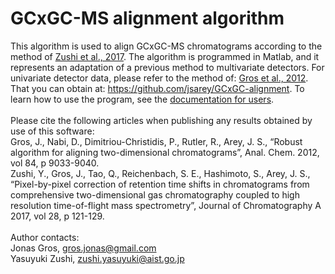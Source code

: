 # GCxGC-MS alignment algorithm
This algorithm is used to align GCxGC-MS chromatograms according to the method of 
<a href="http://www.sciencedirect.com/science/article/pii/S002196731730804X">Zushi et al., 2017</a>. The algorithm
is programmed in Matlab, and it represents an adaptation of a previous method to multivariate detectors. For univariate detector data, please refer to the method of:
<a href="http://pubs.acs.org/doi/abs/10.1021/ac301367s">Gros et al., 2012</a>. That you can obtain at: <a href="https://github.com/jsarey/GCxGC-alignment/">https://github.com/jsarey/GCxGC-alignment</a>.
To learn how to use the program, see the 
<a href="https://github.com/GCxGC/GCxGC-MS-alignment/raw/master/Documentation%20for%20users.pdf">documentation for users</a>.
<br><br>Please cite the following articles when publishing any results obtained by use of this software:
<br>Gros, J., Nabi, D., Dimitriou-Christidis, P., Rutler, R., Arey, J. S., “Robust algorithm for 
aligning two-dimensional chromatograms”, Anal. Chem. 2012, vol 84, p 9033-9040.
<br>Zushi, Y., Gros, J., Tao, Q., Reichenbach, S. E., Hashimoto, S., Arey, J. S., “Pixel-by-pixel correction of retention time shifts in chromatograms from comprehensive two-dimensional gas chromatography coupled to high resolution time-of-flight mass spectrometry”, Journal of Chromatography A 2017, vol 28, p 121-129.
<br><br> Author contacts:
<br>Jonas Gros, gros.jonas@gmail.com
<br>Yasuyuki Zushi, zushi.yasuyuki@aist.go.jp
